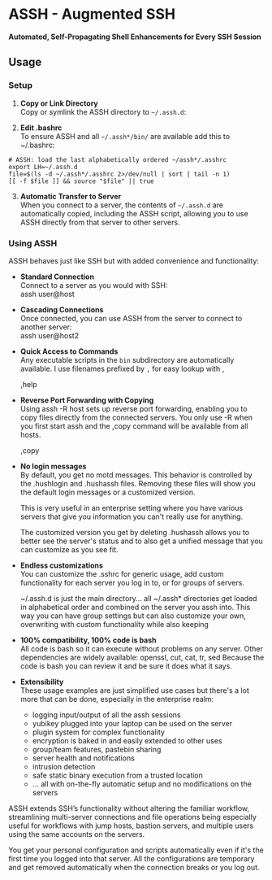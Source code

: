 # ASSH - Augmented SSH
**Automated, Self-Propagating Shell Enhancements for Every SSH Session**


## Usage

### Setup
1. **Copy or Link Directory**  
   Copy or symlink the ASSH directory to `~/.assh.d`:

2. **Edit .bashrc**  
   To ensure ASSH and all `~/.assh*/bin/` are available add this to ~/.bashrc:

```
# ASSH: load the last alphabetically ordered ~/assh*/.asshrc
export LH=~/.assh.d
file=$(ls -d ~/.assh*/.asshrc 2>/dev/null | sort | tail -n 1)
[[ -f $file ]] && source "$file" || true
```

3. **Automatic Transfer to Server**  
   When you connect to a server, the contents of `~/.assh.d` are automatically
   copied, including the ASSH script, allowing you to use ASSH directly from
   that server to other servers.

### Using ASSH
ASSH behaves just like SSH but with added convenience and functionality:

- **Standard Connection**  
  Connect to a server as you would with SSH:  
  assh user@host

- **Cascading Connections**  
  Once connected, you can use ASSH from the server to connect to another server:  
  assh user@host2

- **Quick Access to Commands**  
  Any executable scripts in the `bin` subdirectory are automatically available.
  I use filenames prefixed by `,` for easy lookup with ,<tab><tab>

    ,help

- **Reverse Port Forwarding with Copying**  
  Using assh -R host sets up reverse port forwarding, enabling you to copy
  files directly from the connected servers. You only use -R when you first
  start assh and the ,copy command will be available from all hosts.

    ,copy <path>

- **No login messages**  
  By default, you get no motd messages. This behavior is controlled by the
  .hushlogin and .hushassh files. Removing these files will show you the
  default login messages or a customized version.

  This is very useful in an enterprise setting where you have various servers
  that give you information you can't really use for anything.

  The customized version you get by deleting .hushassh allows you to better see
  the server's status and to also get a unified message that you can customize
  as you see fit.

- **Endless customizations**  
  You can customize the .sshrc for generic usage, add custom functionality for
  each server you log in to, or for groups of servers.

  ~/.assh.d is just the main directory... all ~/.assh* directories get loaded
  in alphabetical order and combined on the server you assh into. This way you
  can have group settings but can also customize your own, overwriting with
  custom functionality while also keeping

- **100% compatibility, 100% code is bash**  
  All code is bash so it can execute without problems on any server. Other
  dependencies are widely available: openssl, cut, cat, tr, sed Because the
  code is bash you can review it and be sure it does what it says.

- **Extensibility**  
  These usage examples are just simplified use cases but there's a lot more
  that can be done, especially in the enterprise realm:
  - logging input/output of all the assh sessions
  - yubikey plugged into your laptop can be used on the server
  - plugin system for complex functionality
  - encryption is baked in and easily extended to other uses
  - group/team features, pastebin sharing
  - server health and notifications
  - intrusion detection
  - safe static binary execution from a trusted location
  - ... all with on-the-fly automatic setup and no modifications on the servers

ASSH extends SSH’s functionality without altering the familiar workflow,
streamlining multi-server connections and file operations being especially
useful for workflows with jump hosts, bastion servers, and multiple users
using the same accounts on the servers.

You get your personal configuration and scripts automatically even if it's the
first time you logged into that server. All the configurations are temporary
and get removed automatically when the connection breaks or you log out.


